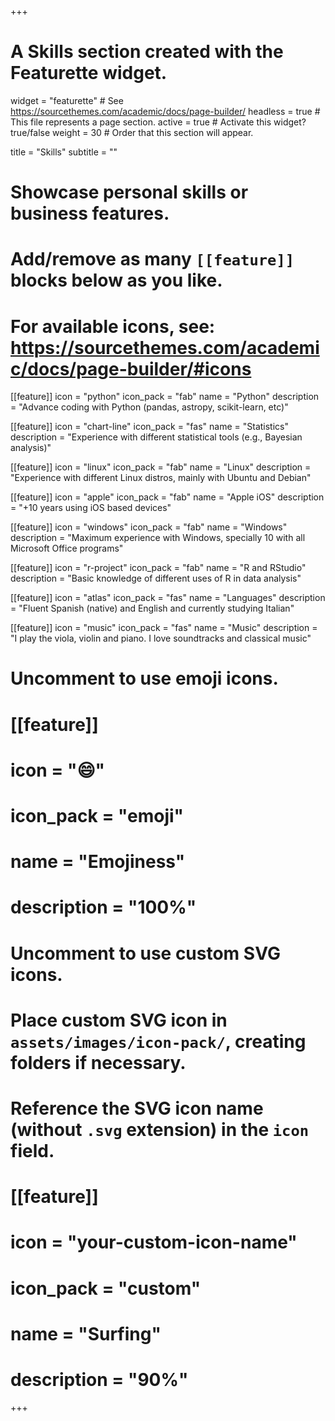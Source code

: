 +++
# A Skills section created with the Featurette widget.
widget = "featurette"  # See https://sourcethemes.com/academic/docs/page-builder/
headless = true  # This file represents a page section.
active = true  # Activate this widget? true/false
weight = 30  # Order that this section will appear.

title = "Skills"
subtitle = ""

# Showcase personal skills or business features.
# 
# Add/remove as many `[[feature]]` blocks below as you like.
# 
# For available icons, see: https://sourcethemes.com/academic/docs/page-builder/#icons

[[feature]]
  icon = "python"
  icon_pack = "fab"
  name = "Python"
  description = "Advance coding with Python (pandas, astropy, scikit-learn, etc)"

[[feature]]
  icon = "chart-line"
  icon_pack = "fas"
  name = "Statistics"
  description = "Experience with different statistical tools (e.g., Bayesian analysis)"  

[[feature]]
  icon = "linux"
  icon_pack = "fab"
  name = "Linux"
  description = "Experience with different Linux distros, mainly with Ubuntu and Debian"
  
[[feature]]
  icon = "apple"
  icon_pack = "fab"
  name = "Apple iOS"
  description = "+10 years using iOS based devices"
  
[[feature]]
  icon = "windows"
  icon_pack = "fab"
  name = "Windows"
  description = "Maximum experience with Windows, specially 10 with all Microsoft Office programs"

[[feature]]
  icon = "r-project"
  icon_pack = "fab"
  name = "R and RStudio"
  description = "Basic knowledge of different uses of R in data analysis"

[[feature]]
  icon = "atlas"
  icon_pack = "fas"
  name = "Languages"
  description = "Fluent Spanish (native) and English and currently studying Italian"
  
 [[feature]]
  icon = "music"
  icon_pack = "fas"
  name = "Music"
  description = "I play the viola, violin and piano. I love soundtracks and classical music"

# Uncomment to use emoji icons.
# [[feature]]
#  icon = ":smile:"
#  icon_pack = "emoji"
#  name = "Emojiness"
#  description = "100%"  

# Uncomment to use custom SVG icons.
# Place custom SVG icon in `assets/images/icon-pack/`, creating folders if necessary.
# Reference the SVG icon name (without `.svg` extension) in the `icon` field.
# [[feature]]
#  icon = "your-custom-icon-name"
#  icon_pack = "custom"
#  name = "Surfing"
#  description = "90%"

+++
